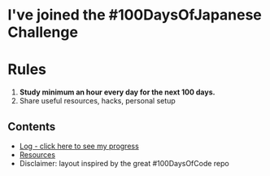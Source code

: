 # I've joined the #100DaysOfJapanese Challenge

# Rules

1. **Study minimum an hour every day for the next 100 days.**
2. Share useful resources, hacks, personal setup

## Contents

* [Log - click here to see my progress](log.md)
* [Resources](resources.md)
* Disclaimer: layout inspired by the great #100DaysOfCode repo
